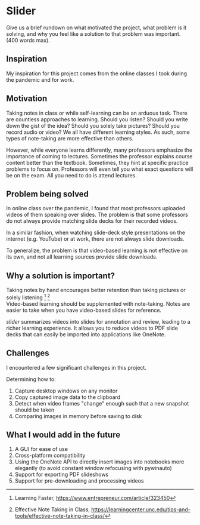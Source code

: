 # Slider

Give us a brief rundown on what motivated the project, what problem is it solving, and why you feel like a solution to that problem was important. (400 words max).  
## Inspiration 
My inspiration for this project comes from the online classes I took during the pandemic and for work.
## Motivation
Taking notes in class or while self-learning can be an arduous task. There are countless approaches to learning. Should you listen? Should you write down the gist of the idea? Should you solely take pictures? Should you record audio or video?
We all have different learning styles. As such, some types of note-taking are more effective than others.  

However, while everyone learns differently, many professors emphasize the importance of coming to lectures. 
Sometimes the professor explains course content better than the textbook. Sometimes, they hint at specific practice problems to focus on. 
Professors will even tell you what exact questions will be on the exam. All you need to do is attend lectures.  

## Problem being solved
In online class over the pandemic, I found that most professors uploaded videos of them speaking over slides.
The problem is that some professors do not always provide matching slide decks for their recorded videos.  

In a similar fashion, when watching slide-deck style presentations on the internet (e.g. YouTube) or at work, there are not always slide downloads.  

To generalize, the problem is that video-based learning is not effective on its own, and not all learning sources provide slide downloads.

## Why a solution is important?
Taking notes by hand encourages better retention than taking pictures or solely listening [^fn1] [^fn2]  
Video-based learning should be supplemented with note-taking. Notes are easier to take when you have video-based slides for reference.

*slider* summarizes videos into slides for annotation and review, leading to a richer learning experience. It allows you to reduce videos to PDF slide decks that can easily be imported into applications like OneNote.  

[^fn1]: Learning Faster, https://www.entrepreneur.com/article/323450
[^fn2]: Effective Note Taking in Class, https://learningcenter.unc.edu/tips-and-tools/effective-note-taking-in-class/
## Challenges
I encountered a few significant challenges in this project.

Determining how to:
1. Capture desktop windows on any monitor
2. Copy captured image data to the clipboard
3. Detect when video frames "change" enough such that a new snapshot should be taken
4. Comparing images in memory before saving to disk

## What I would add in the future
1. A GUI for ease of use
2. Cross-platform compatibility
3. Using the OneNote API to directly insert images into notebooks more elegantly (to avoid constant window refocusing with pywinauto)
4. Support for exporting PDF slideshows
5. Support for pre-downloading and processing videos
